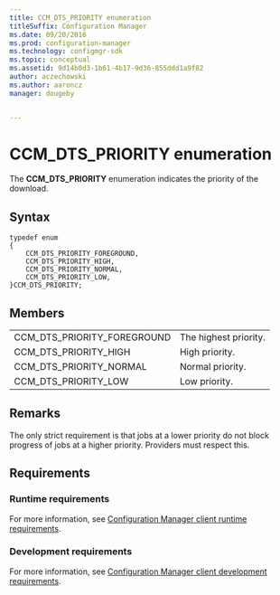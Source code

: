 ```yaml
---
title: CCM_DTS_PRIORITY enumeration
titleSuffix: Configuration Manager
ms.date: 09/20/2016
ms.prod: configuration-manager
ms.technology: configmgr-sdk
ms.topic: conceptual
ms.assetid: 9d14b0d3-1b61-4b17-9d36-855ddd1a9f82
author: aczechowski
ms.author: aaroncz
manager: dougeby


---
```


# CCM_DTS_PRIORITY enumeration

The **CCM_DTS_PRIORITY** enumeration indicates the priority of the download.  

## Syntax  

```
typedef enum  
{  
    CCM_DTS_PRIORITY_FOREGROUND,
    CCM_DTS_PRIORITY_HIGH,
    CCM_DTS_PRIORITY_NORMAL,
    CCM_DTS_PRIORITY_LOW,
}CCM_DTS_PRIORITY;  

```  

## Members  

|||  
|-|-|  
|CCM_DTS_PRIORITY_FOREGROUND|The highest priority.|  
|CCM_DTS_PRIORITY_HIGH|High priority.|  
|CCM_DTS_PRIORITY_NORMAL|Normal priority.|  
|CCM_DTS_PRIORITY_LOW|Low priority.|  

## Remarks

The only strict requirement is that jobs at a lower priority do not block progress of jobs at a higher priority. Providers must respect this.  

## Requirements  

### Runtime requirements

For more information, see [Configuration Manager client runtime requirements](../../../../core/reqs/client-runtime-requirements.md).  

### Development requirements

For more information, see [Configuration Manager client development requirements](../../../../core/reqs/client-development-requirements.md).  
